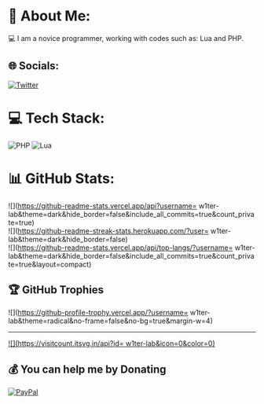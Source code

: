 # 💫 About Me:
💻 I am a novice programmer, working with codes such as: Lua and PHP.


## 🌐 Socials:
[![Twitter](https://img.shields.io/badge/Twitter-%231DA1F2.svg?logo=Twitter&logoColor=white)](https://twitter.com/W1terix) 

# 💻 Tech Stack:
![PHP](https://img.shields.io/badge/php-%23777BB4.svg?style=for-the-badge&logo=php&logoColor=white) ![Lua](https://img.shields.io/badge/lua-%232C2D72.svg?style=for-the-badge&logo=lua&logoColor=white)
# 📊 GitHub Stats:
![](https://github-readme-stats.vercel.app/api?username= w1ter-lab&theme=dark&hide_border=false&include_all_commits=true&count_private=true)<br/>
![](https://github-readme-streak-stats.herokuapp.com/?user= w1ter-lab&theme=dark&hide_border=false)<br/>
![](https://github-readme-stats.vercel.app/api/top-langs/?username= w1ter-lab&theme=dark&hide_border=false&include_all_commits=true&count_private=true&layout=compact)

## 🏆 GitHub Trophies
![](https://github-profile-trophy.vercel.app/?username= w1ter-lab&theme=radical&no-frame=false&no-bg=true&margin-w=4)

---
[![](https://visitcount.itsvg.in/api?id= w1ter-lab&icon=0&color=0)](https://visitcount.itsvg.in)

  ## 💰 You can help me by Donating
  [![PayPal](https://img.shields.io/badge/PayPal-00457C?style=for-the-badge&logo=paypal&logoColor=white)](https://paypal.me/paypal.me/w1ter) 
